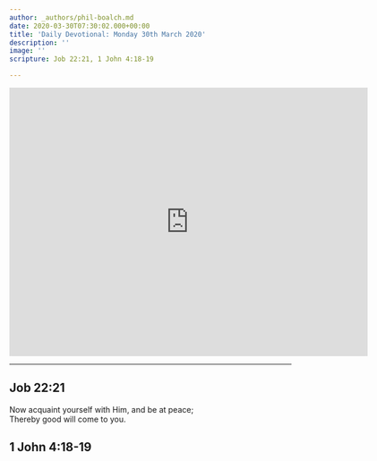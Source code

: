 ```yaml
---
author: _authors/phil-boalch.md
date: 2020-03-30T07:30:02.000+00:00
title: 'Daily Devotional: Monday 30th March 2020'
description: ''
image: ''
scripture: Job 22:21, 1 John 4:18-19

---
```

<iframe src="https://player.vimeo.com/video/402088935" width="640" height="480" frameborder="0" allow="autoplay; fullscreen" allowfullscreen></iframe>

***

## Job 22:21

Now acquaint yourself with Him, and be at peace;  
Thereby good will come to you.

## 1 John 4:18-19